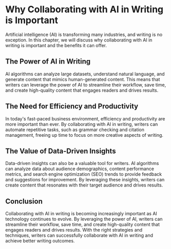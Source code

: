 Why Collaborating with AI in Writing is Important
==========================================================================

Artificial intelligence (AI) is transforming many industries, and writing is no exception. In this chapter, we will discuss why collaborating with AI in writing is important and the benefits it can offer.

The Power of AI in Writing
--------------------------

AI algorithms can analyze large datasets, understand natural language, and generate content that mimics human-generated content. This means that writers can leverage the power of AI to streamline their workflow, save time, and create high-quality content that engages readers and drives results.

The Need for Efficiency and Productivity
----------------------------------------

In today's fast-paced business environment, efficiency and productivity are more important than ever. By collaborating with AI in writing, writers can automate repetitive tasks, such as grammar checking and citation management, freeing up time to focus on more creative aspects of writing.

The Value of Data-Driven Insights
---------------------------------

Data-driven insights can also be a valuable tool for writers. AI algorithms can analyze data about audience demographics, content performance metrics, and search engine optimization (SEO) trends to provide feedback and suggestions for improvement. By leveraging these insights, writers can create content that resonates with their target audience and drives results.

Conclusion
----------

Collaborating with AI in writing is becoming increasingly important as AI technology continues to evolve. By leveraging the power of AI, writers can streamline their workflow, save time, and create high-quality content that engages readers and drives results. With the right strategies and techniques, writers can successfully collaborate with AI in writing and achieve better writing outcomes.
